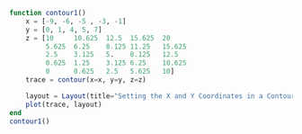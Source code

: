 ```julia
function contour1()
    x = [-9, -6, -5 , -3, -1]
    y = [0, 1, 4, 5, 7]
    z = [10     10.625  12.5  15.625  20
         5.625  6.25    8.125 11.25   15.625
         2.5    3.125   5.    8.125   12.5
         0.625  1.25    3.125 6.25    10.625
         0      0.625   2.5   5.625   10]
    trace = contour(x=x, y=y, z=z)

    layout = Layout(title="Setting the X and Y Coordinates in a Contour Plot")
    plot(trace, layout)
end
contour1()
```


<div id="44dc950e-b402-41c8-bfe6-917fb70ed1d8"></div>

<script>
   thediv = document.getElementById('44dc950e-b402-41c8-bfe6-917fb70ed1d8');
var data = [{"type":"contour","y":[0,1,4,5,7],"z":[[10.0,5.625,2.5,0.625,0.0],[10.625,6.25,3.125,1.25,0.625],[12.5,8.125,5.0,3.125,2.5],[15.625,11.25,8.125,6.25,5.625],[20.0,15.625,12.5,10.625,10.0]],"x":[-9,-6,-5,-3,-1]}]
var layout = {"title":"Setting the X and Y Coordinates in a Contour Plot","margin":{"r":50,"l":50,"b":50,"t":60}}

Plotly.plot(thediv, data,  layout, {showLink: false});

 </script>



